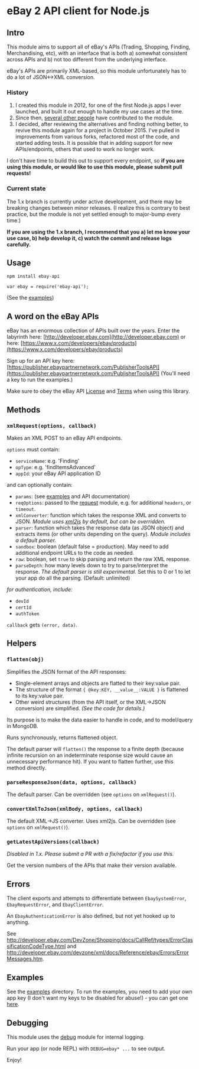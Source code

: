 eBay 2 API client for Node.js
===============

## Intro

This module aims to support all of eBay's APIs (Trading, Shopping, Finding, Merchandising, etc),
with an interface that is both a) somewhat consistent across APIs
and b) not too different from the underlying interface.

eBay's APIs are primarily XML-based, so this module unfortunately has to do a lot of JSON<->XML conversion.

### History

1. I created this module in 2012, for one of the first Node.js apps I ever launched,
  and built it out enough to handle my use cases at the time.
2. Since then, [several other people][network] have contributed to the module.
3. I decided, after reviewing the alternatives and finding nothing better,
  to revive this module again for a project in October 2015. I've pulled in improvements from various forks,
  refactored most of the code, and started adding tests.
  It is possible that in adding support for new APIs/endpoints, others that used to work no longer work.

I don't have time to build this out to support every endpoint, so
**if you are using this module, or would like to use this module, please submit pull requests!**


### Current state

The 1.x branch is currently under active development, and there may be breaking changes between minor releases.
(I realize this is contrary to best practice, but the module is not yet settled enough to major-bump every time.)

**If you are using the 1.x branch, I recommend that you a) let me know your use case, b) help develop it,
c) watch the commit and release logs carefully.**


## Usage

`npm install ebay-api`

`var ebay = require('ebay-api');`

(See the [examples][examples])


## A word on the eBay APIs

eBay has an enormous collection of APIs built over the years.
Enter the labyrinth here: [http://developer.ebay.com](http://developer.ebay.com)
or here: [https://www.x.com/developers/ebay/products](https://www.x.com/developers/ebay/products)

Sign up for an API key here: [https://publisher.ebaypartnernetwork.com/PublisherToolsAPI](https://publisher.ebaypartnernetwork.com/PublisherToolsAPI)
(You'll need a key to run the examples.)

Make sure to obey the eBay API [License](http://developer.ebay.com/join/licenses/individual/) and [Terms](https://www.x.com/developers/ebay/programs/affiliates/terms) when using this library.


## Methods

### `xmlRequest(options, callback)`

Makes an XML POST to an eBay API endpoints.

`options` must contain:

  - `serviceName`: e.g. 'Finding'
  - `opType`: e.g. 'findItemsAdvanced'
  - `appId`: your eBay API application ID

and can optionally contain:

  - `params`: (see [examples][examples] and API documentation)
  - `reqOptions`: passed to the [request][request] module,
    e.g. for additional `headers`, or `timeout`.
  - `xmlConverter`: function which takes the response XML and converts to JSON.
    _Module uses [xml2js](https://www.npmjs.com/package/xml2js) by default, but can be overridden._
  - `parser`: function which takes the response data (as JSON object) and extracts items
    (or other units depending on the query).
    _Module includes a default parser._
  - `sandbox`: boolean (default false = production). May need to add additional endpoint URLs to the code as needed.
  - `raw`: boolean, set `true` to skip parsing and return the raw XML response.
  - `parseDepth`: how many levels down to try to parse/interpret the response.
     _The default parser is still experimental._ Set this to 0 or 1 to let your app do all the parsing.
     (Default: unlimited)

_for authentication, include:_

  - `devId`
  - `certId`
  - `authToken`

`callback` gets `(error, data)`.


## Helpers

### `flatten(obj)`

Simplifies the JSON format of the API responses:

- Single-element arrays and objects are flatted to their key:value pair.
- The structure of the format `{ @key:KEY, __value__:VALUE }` is flattened to its key:value pair.
- Other weird structures (from the API itself, or the XML->JSON conversion) are simplified. _(See the code for details.)_

Its purpose is to make the data easier to handle in code, and to model/query in MongoDB.

Runs synchronously, returns flattened object.

The default parser will `flatten()` the response to a finite depth
(because infinite recursion on an indeterminate response size would cause an unnecessary performance hit).
If you want to flatten further, use this method directly.


### `parseResponseJson(data, options, callback)`

The default parser. Can be overridden (see `options` on `xmlRequest()`).


### `convertXmlToJson(xmlBody, options, callback)`

The default XML->JS converter. Uses xml2js. Can be overridden (see `options` on `xmlRequest()`).


### `getLatestApiVersions(callback)`

_Disabled in 1.x. Please submit a PR with a fix/refactor if you use this._

Get the version numbers of the APIs that make their version available.


## Errors

The client exports and attempts to differentiate between `EbaySystemError`, `EbayRequestError`, and `EbayClientError`.

An `EbayAuthenticationError` is also defined, but not yet hooked up to anything.

See http://developer.ebay.com/DevZone/Shopping/docs/CallRef/types/ErrorClassificationCodeType.html
and http://developer.ebay.com/devzone/xml/docs/Reference/ebay/Errors/ErrorMessages.htm.


## Examples

See the [examples][examples] directory.
To run the examples, you need to add your own app key (I don't want my keys to be disabled for abuse!) -
you can get one [here](https://publisher.ebaypartnernetwork.com/PublisherToolsAPI).


## Debugging

This module uses the [debug](https://github.com/visionmedia/debug) module for internal logging.

Run your app (or node REPL) with `DEBUG=ebay* ...` to see output.


Enjoy!

[network]: https://github.com/benbuckman/nodejs-ebay-api/network
[examples]: https://github.com/benbuckman/nodejs-ebay-api/tree/master/examples
[request]: https://github.com/request/request

